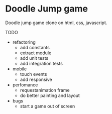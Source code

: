 # Doodle Jump game

Doodle jump game clone on html, css, javascript.

TODO
 - refactoring
    - add constants
    - extract module
    - add unit tests
    - add integration tests
- mobile
    - touch events 
    - add responsive
- perfomance
    - requestanimation frame
    - do better painting and layout
- bugs
    - start a game out of screen